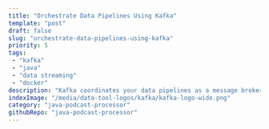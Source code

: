 ```yaml
---
title: "Orchestrate Data Pipelines Using Kafka"
template: "post"
draft: false
slug: "orchestrate-data-pipelines-using-kafka"
priority: 5
tags:
 - "kafka"
 - "java"
 - "data streaming"
 - "docker"
description: "Kafka coordinates your data pipelines as a message broker that sits in the middle of your distributed infrastructure. Adding Kafka to your project can help make everything run smoothly and efficiently, with exactly-once guarantees, event playback, and streaming support out of the box."
indexImage: "/media/data-tool-logos/kafka/kafka-logo-wide.png"
category: "java-podcast-processor"
githubRepo: "java-podcast-processor"
---
```



